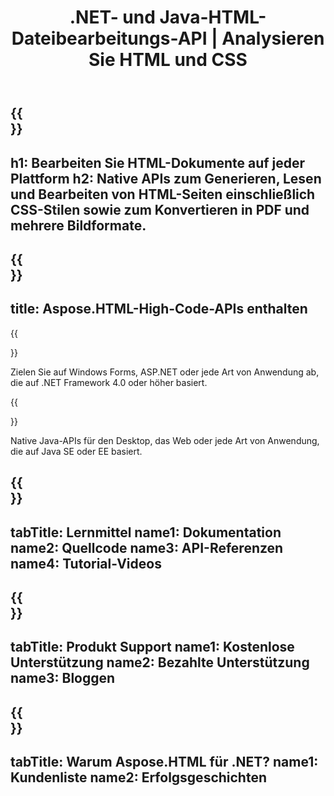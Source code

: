 ﻿---
translation: true
template: _template.md
title: .NET- und Java-HTML-Dateibearbeitungs-API | Analysieren Sie HTML und CSS
weight: 10
url: /family
description: Erstellen, lesen, bearbeiten, parsen und konvertieren Sie HTML-Dokumente in .NET- und Java-Anwendungen mit der entsprechenden Bibliothek ohne zusätzliche Software oder Tools.
---

{{<section banner>}}
---
h1: Bearbeiten Sie HTML-Dokumente auf jeder Plattform
h2: Native APIs zum Generieren, Lesen und Bearbeiten von HTML-Seiten einschließlich CSS-Stilen sowie zum Konvertieren in PDF und mehrere Bildformate.
---

{{<section include>}}
---
title: Aspose.HTML-High-Code-APIs enthalten
---

{{<section net>}}

Zielen Sie auf Windows Forms, ASP.NET oder jede Art von Anwendung ab, die auf .NET Framework 4.0 oder höher basiert.

{{<section java>}}

Native Java-APIs für den Desktop, das Web oder jede Art von Anwendung, die auf Java SE oder EE basiert.

{{<section learning>}}
---
tabTitle: Lernmittel
name1: Dokumentation
name2: Quellcode
name3: API-Referenzen
name4: Tutorial-Videos
---

{{<section support>}}
---
tabTitle: Produkt Support
name1: Kostenlose Unterstützung
name2: Bezahlte Unterstützung
name3: Bloggen
---

{{<section why>}}
---
tabTitle: Warum Aspose.HTML für .NET?
name1: Kundenliste
name2: Erfolgsgeschichten
---